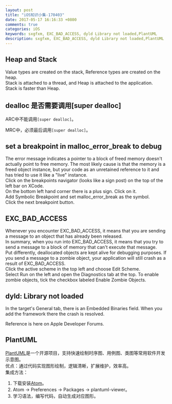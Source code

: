 ```yaml
---
layout: post
title: "iOS知识小集-170403"
date: 2017-05-17 16:16:33 +0800
comments: true
categories: iOS
keywords: sxgfxm, EXC_BAD_ACCESS, dyld Library not loaded,PlantUML
description: sxgfxm, EXC_BAD_ACCESS, dyld Library not loaded,PlantUML
---
```


## Heap and Stack
Value types are created on the stack, Reference types are created on the heap.  
Stack is attached to a thread, and Heap is attached to the application.  
Stack is faster than Heap.   

<!-- more -->

## dealloc 是否需要调用[super dealloc]

ARC中不能调用`[super dealloc]`。  

MRC中，必须最后调用`[super dealloc]`。

## set a breakpoint in malloc_error_break to debug
The error message indicates a pointer to a block of freed memory doesn't actually point to free memory.
The most likely cause is that the memory is a freed object instance, but your code as an unretained reference to it and has tried to use it like a "live" instance.  
Click on the breakpoints navigator (looks like a sign post) on the top of the left bar on XCode.  
On the bottom left hand corner there is a plus sign. Click on it.  
Add Symbolic Breakpoint and set malloc_error_break as the symbol.  
Click the next breakpoint button.  


## EXC_BAD_ACCESS
Whenever you encounter EXC_BAD_ACCESS, it means that you are sending a message to an object that has already been released.  
In summary, when you run into EXC_BAD_ACCESS, it means that you try to send a message to a block of memory that can't execute that message.  
Put differently, deallocated objects are kept alive for debugging purposes. If you send a message to a zombie object, your application will still crash as a result of EXC_BAD_ACCESS.  
Click the active scheme in the top left and choose Edit Scheme.  
Select Run on the left and open the Diagnostics tab at the top. To enable zombie objects, tick the checkbox labeled Enable Zombie Objects.   

## dyld: Library not loaded
In the target's General tab, there is an Embedded Binaries field. When you add the framework there the crash is resolved.   

Reference is here on Apple Developer Forums.   

## PlantUML
[PlantUML](http://plantuml.com/)是一个开源项目，支持快速绘制时序图、用例图、类图等常用软件开发示意图。  
优点：通过代码实现图形绘制，逻辑清晰，扩展维护，效率高。  
集成方法：  
1. 下载安装[Atom](https://atom.io/)。
2. Atom -> Preferences -> Packages -> plantuml-viewer。
3. 学习语法，编写代码，自动生成对应图形。
